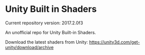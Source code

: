 # Unity Built in Shaders

Current repository version: 2017.2.0f3

An unofficial repo for Unity Built-in Shaders.

Download the latest shaders from Unity:
https://unity3d.com/get-unity/download/archive
